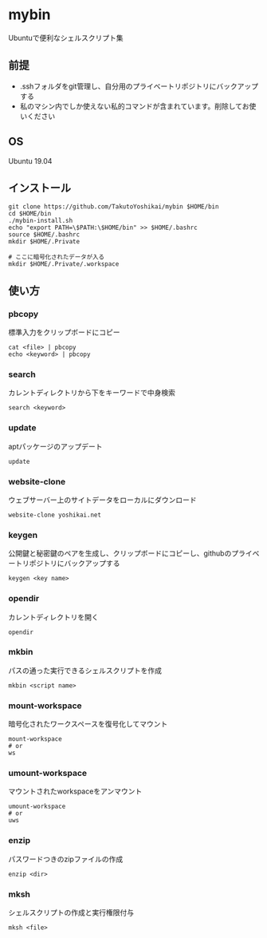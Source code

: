 # mybin

Ubuntuで便利なシェルスクリプト集

## 前提
* .sshフォルダをgit管理し、自分用のプライベートリポジトリにバックアップする
* 私のマシン内でしか使えない私的コマンドが含まれています。削除してお使いください

## OS
Ubuntu 19.04

## インストール
```
git clone https://github.com/TakutoYoshikai/mybin $HOME/bin
cd $HOME/bin
./mybin-install.sh
echo "export PATH=\$PATH:\$HOME/bin" >> $HOME/.bashrc
source $HOME/.bashrc
mkdir $HOME/.Private

# ここに暗号化されたデータが入る
mkdir $HOME/.Private/.workspace

```


## 使い方
### pbcopy
標準入力をクリップボードにコピー

```
cat <file> | pbcopy
echo <keyword> | pbcopy
```

### search
カレントディレクトリから下をキーワードで中身検索
```
search <keyword>
```

### update
aptパッケージのアップデート
```
update
```

### website-clone
ウェブサーバー上のサイトデータをローカルにダウンロード
```
website-clone yoshikai.net
```

### keygen
公開鍵と秘密鍵のペアを生成し、クリップボードにコピーし、githubのプライベートリポジトリにバックアップする
```
keygen <key name>
```

### opendir
カレントディレクトリを開く
```
opendir
```

### mkbin
パスの通った実行できるシェルスクリプトを作成
```
mkbin <script name>
```

### mount-workspace
暗号化されたワークスペースを復号化してマウント
```
mount-workspace
# or
ws
```

### umount-workspace
マウントされたworkspaceをアンマウント
```
umount-workspace
# or
uws
```

### enzip
パスワードつきのzipファイルの作成
```
enzip <dir>
```

### mksh
シェルスクリプトの作成と実行権限付与
```
mksh <file>
```
